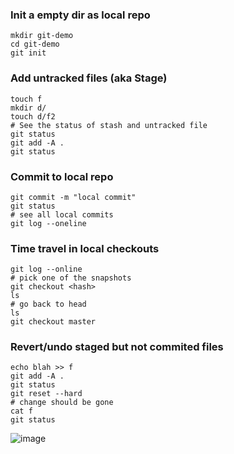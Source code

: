 ### Init a empty dir as local repo

```
mkdir git-demo
cd git-demo
git init
```


### Add untracked files (aka Stage)
```
touch f
mkdir d/
touch d/f2
# See the status of stash and untracked file
git status
git add -A .
git status
```

### Commit to local repo
```
git commit -m "local commit"
git status
# see all local commits
git log --oneline
```

### Time travel in local checkouts
```
git log --online
# pick one of the snapshots
git checkout <hash>
ls
# go back to head
ls
git checkout master
```

### Revert/undo staged but not commited files
```
echo blah >> f
git add -A .
git status
git reset --hard
# change should be gone
cat f
git status
```

![image](https://github.com/user-attachments/assets/946cecc2-2c72-4aad-8640-e583f0691d6c)

